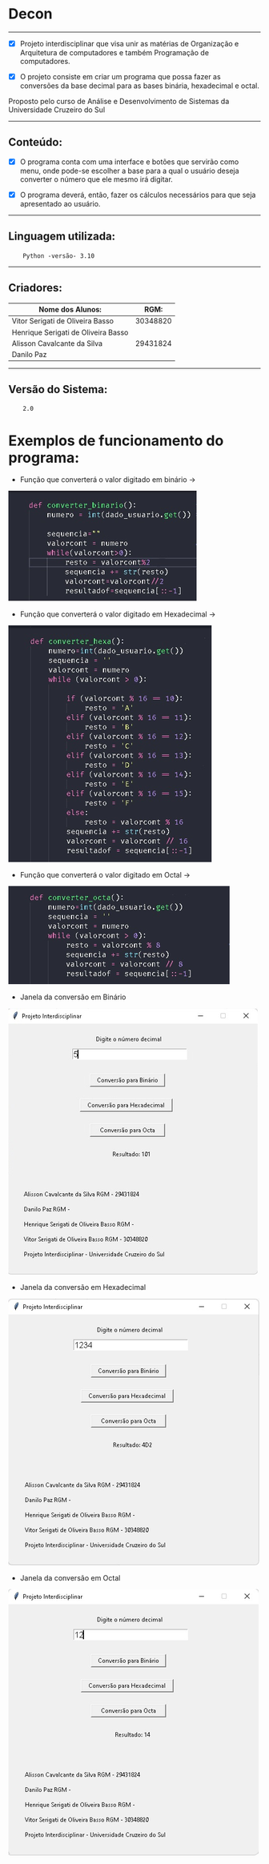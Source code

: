 # Decon
---
- [x] Projeto interdisciplinar que visa unir as matérias de Organização e Arquitetura de computadores e também Programação de computadores. 

- [x] O projeto consiste em criar um programa que possa fazer as conversões da base decimal para as bases binária, hexadecimal e octal.
    
Proposto pelo curso de Análise e Desenvolvimento de Sistemas da Universidade Cruzeiro do Sul

---

## Conteúdo:
- [x] O programa conta com uma interface e botões que servirão como menu, onde pode-se escolher a base para a qual o usuário deseja converter o número que ele mesmo irá digitar.

- [x] O programa deverá, então, fazer os cálculos necessários para que seja apresentado ao usuário.

---

## Linguagem utilizada:

        Python -versão- 3.10

---

## Criadores:
|Nome dos Alunos: | RGM:             |
|-----------------|------------------|
|Vitor Serigati de Oliveira Basso| 30348820   |
|Henrique Serigati de Oliveira Basso| |
|Alisson Cavalcante da Silva| 29431824        |
|Danilo Paz|                          |
   
---

## Versão do Sistema:
        2.0


# Exemplos de funcionamento do programa:

* Função que converterá o valor digitado em binário ->

![Binário](img/binario.jpg)

* Função que converterá o valor digitado em Hexadecimal ->

![Hexadecimal](img/hexadecimal.jpg)

* Função que converterá o valor digitado em Octal ->

![Octal](img/octal.jpg)

- Janela da conversão em Binário

![Funcionamento_binario](img/exemplo_binario.jpg)

- Janela da conversão em Hexadecimal

![Funcionamento_hexadecimal](img/exemplo_hexa.jpg)

- Janela da conversão em Octal

![Funcionamento_octal](img/exemplo_octa.jpg)
